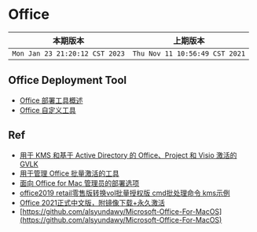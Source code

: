 # Office

|本期版本| 上期版本
|:---:|:---:
`Mon Jan 23 21:20:12 CST 2023` | `Thu Nov 11 10:56:49 CST 2021`


## Office Deployment Tool

* [Office 部署工具概述](https://learn.microsoft.com/zh-cn/deployoffice/overview-office-deployment-tool)
* [Office 自定义工具](https://config.office.com/deploymentsettings)




## Ref


* [用于 KMS 和基于 Active Directory 的 Office、Project 和 Visio 激活的 GVLK](https://learn.microsoft.com/zh-cn/deployoffice/vlactivation/gvlks)
* [用于管理 Office 批量激活的工具](https://docs.microsoft.com/zh-cn/deployoffice/vlactivation/tools-to-manage-volume-activation-of-office)
* [面向 Office for Mac 管理员的部署选项](https://learn.microsoft.com/zh-cn/deployoffice/mac/deployment-options-for-office-for-mac)
* [office2019 retail零售版转换vol批量授权版 cmd批处理命令 kms示例](https://blog.csdn.net/mrning2/article/details/106016817)
* [Office 2021正式中文版，附镜像下载+永久激活 ](https://www.cnblogs.com/hushaojun/p/15967885.html)
* [https://github.com/alsyundawy/Microsoft-Office-For-MacOS](https://github.com/alsyundawy/Microsoft-Office-For-MacOS)